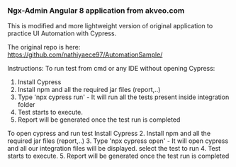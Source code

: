 ### Ngx-Admin Angular 8 application from akveo.com

This is modified and more lightweight version of original application to practice UI Automation with Cypress.

The original repo is here: https://github.com/nathiyaece97/AutomationSample/

Instructions:
To run test from cmd or any IDE without opening Cypress:
1. Install Cypress
2. Install npm and all the required jar files (report,..)
3. Type 'npx cypress run' - It will run all the tests present inside integration folder
4. Test starts to execute.
5. Report will be generated once the test run is completed

To open cypress and run test
Install Cypress
2. Install npm and all the required jar files (report,..)
3. Type 'npx cypress open' - It will open cypress and all our integration files will be displayed. select the test to run
4. Test starts to execute.
5. Report will be generated once the test run is completed




